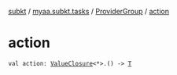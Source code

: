 [subkt](../../index.md) / [myaa.subkt.tasks](../index.md) / [ProviderGroup](index.md) / [action](./action.md)

# action

`val action: `[`ValueClosure`](../-value-closure/index.md)`<*>.() -> `[`T`](index.md#T)